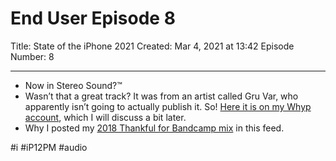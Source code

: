 # End User Episode 8
Title: State of the iPhone 2021
Created: Mar 4, 2021 at 13:42
Episode Number: 8
- - - -
* Now in Stereo Sound?™
* Wasn’t that a great track? It was from an artist called Gru Var, who apparently isn’t going to actually publish it. So! [Here it is on my Whyp account](https://whyp.it/t/gru-var-tno-58464), which I will discuss a bit later.
* Why I posted my [2018 Thankful for Bandcamp mix](https://anchor.fm/davidblue/episodes/kfl-f-bdc-2018-ix-enbkuu) in this feed.

#i #iP12PM #audio